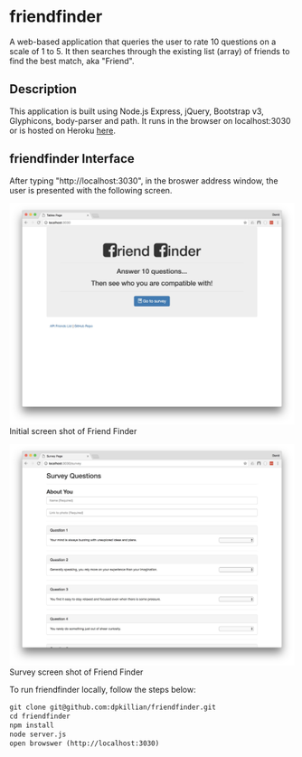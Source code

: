 # friendfinder
A web-based application that queries the user to rate 10 questions on a scale of 1 to 5.  It then searches through the existing list (array) of friends to find the best match, aka "Friend".


## Description
This application is built using Node.js Express, jQuery, Bootstrap v3, Glyphicons, body-parser and path.  It runs in the browser on localhost:3030 or is hosted on Heroku [here](https://www.heroku.com/).

## **friendfinder** Interface
After typing "http://localhost:3030", in the broswer address window, the user is presented with the following screen.

![Main Screen 1](/app/images/ff1.jpeg)
Initial screen shot of Friend Finder



![Main Screen 1](/app/images/ff2.jpeg)
Survey screen shot of Friend Finder




To run friendfinder locally, follow the steps below:
```
git clone git@github.com:dpkillian/friendfinder.git
cd friendfinder
npm install
node server.js
open browswer (http://localhost:3030)
```
